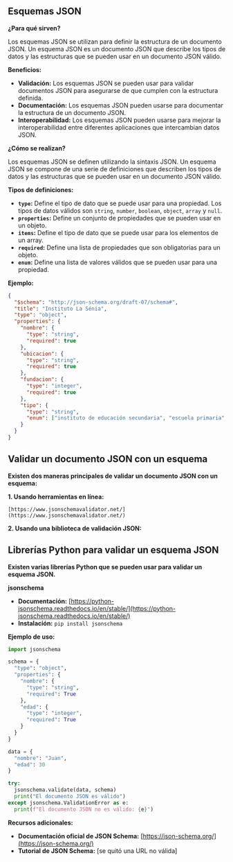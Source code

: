## Esquemas JSON

**¿Para qué sirven?**

Los esquemas JSON se utilizan para definir la estructura de un documento JSON. Un esquema JSON es un documento JSON que describe los tipos de datos y las estructuras que se pueden usar en un documento JSON válido.

**Beneficios:**

* **Validación:** Los esquemas JSON se pueden usar para validar documentos JSON para asegurarse de que cumplen con la estructura definida.
* **Documentación:** Los esquemas JSON pueden usarse para documentar la estructura de un documento JSON.
* **Interoperabilidad:** Los esquemas JSON pueden usarse para mejorar la interoperabilidad entre diferentes aplicaciones que intercambian datos JSON.

**¿Cómo se realizan?**

Los esquemas JSON se definen utilizando la sintaxis JSON. Un esquema JSON se compone de una serie de definiciones que describen los tipos de datos y las estructuras que se pueden usar en un documento JSON válido.

**Tipos de definiciones:**

* **`type`:** Define el tipo de dato que se puede usar para una propiedad. Los tipos de datos válidos son `string`, `number`, `boolean`, `object`, `array` y `null`.
* **`properties`:** Define un conjunto de propiedades que se pueden usar en un objeto.
* **`items`:** Define el tipo de dato que se puede usar para los elementos de un array.
* **`required`:** Define una lista de propiedades que son obligatorias para un objeto.
* **`enum`:** Define una lista de valores válidos que se pueden usar para una propiedad.

**Ejemplo:**

```json
{
  "$schema": "http://json-schema.org/draft-07/schema#",
  "title": "Instituto La Sénia",
  "type": "object",
  "properties": {
    "nombre": {
      "type": "string",
      "required": true
    },
    "ubicacion": {
      "type": "string",
      "required": true
    },
    "fundacion": {
      "type": "integer",
      "required": true
    },
    "tipo": {
      "type": "string",
      "enum": ["instituto de educación secundaria", "escuela primaria", "escuela infantil"]
    }
  }
}
```



## Validar un documento JSON con un esquema

**Existen dos maneras principales de validar un documento JSON con un esquema:**

**1. Usando herramientas en línea:**

    [https://www.jsonschemavalidator.net/](https://www.jsonschemavalidator.net/)


**2. Usando una biblioteca de validación JSON:**

## Librerías Python para validar un esquema JSON

**Existen varias librerías Python que se pueden usar para validar un esquema JSON.**


**jsonschema**

* **Documentación:** [https://python-jsonschema.readthedocs.io/en/stable/](https://python-jsonschema.readthedocs.io/en/stable/)
* **Instalación:** `pip install jsonschema`

**Ejemplo de uso:**

```python
import jsonschema

schema = {
  "type": "object",
  "properties": {
    "nombre": {
      "type": "string",
      "required": True
    },
    "edad": {
      "type": "integer",
      "required": True
    }
  }
}

data = {
  "nombre": "Juan",
  "edad": 30
}

try:
  jsonschema.validate(data, schema)
  print("El documento JSON es válido")
except jsonschema.ValidationError as e:
  print(f"El documento JSON no es válido: {e}")
```


**Recursos adicionales:**

* **Documentación oficial de JSON Schema:** [https://json-schema.org/](https://json-schema.org/)
* **Tutorial de JSON Schema:** [se quitó una URL no válida]
